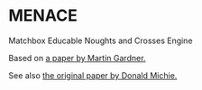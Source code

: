 # MENACE
Matchbox Educable Noughts and Crosses Engine

Based on [a paper by Martin Gardner.](https://gwern.net/docs/reinforcement-learning/model-free/1991-gardner-ch8amatchboxgamelearningmachine.pdf)

See also [the original paper by Donald Michie.](https://people.csail.mit.edu/brooks/idocs/matchbox.pdf)
